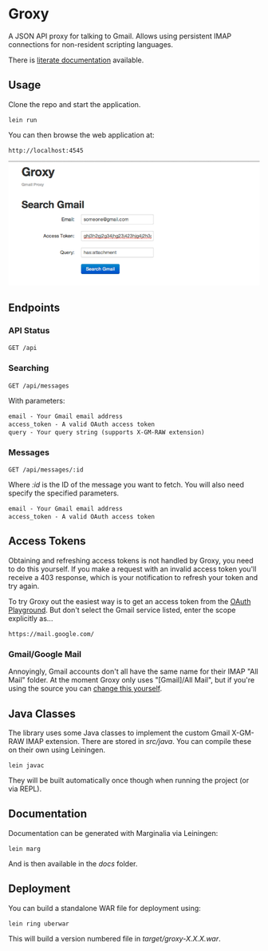 
# Groxy

A JSON API proxy for talking to Gmail.  Allows using persistent IMAP connections for non-resident scripting languages.

There is [literate documentation](http://boxuk.github.com/groxy/) available.

## Usage

Clone the repo and start the application.

```
lein run
```

You can then browse the web application at:

```
http://localhost:4545
```

![](http://github.com/boxuk/groxy/raw/master/images/www.png)

## Endpoints

### API Status

```
GET /api
```

### Searching

```
GET /api/messages
```

With parameters:

```
email - Your Gmail email address
access_token - A valid OAuth access token
query - Your query string (supports X-GM-RAW extension)
```

### Messages

```
GET /api/messages/:id
```

Where _:id_ is the ID of the message you want to fetch.  You will also need 
specify the specified parameters.

```
email - Your Gmail email address
access_token - A valid OAuth access token
```

## Access Tokens

Obtaining and refreshing access tokens is not handled by Groxy, you need to do this yourself.
If you make a request with an invalid access token you'll receive a 403 response, which is 
your notification to refresh your token and try again.

To try Groxy out the easiest way is to get an access token from the [OAuth Playground](https://developers.google.com/oauthplayground/).
But don't select the Gmail service listed, enter the scope explicitly as...

```
https://mail.google.com/
```

### Gmail/Google Mail

Annoyingly, Gmail accounts don't all have the same name for their IMAP "All Mail" folder.  At the moment Groxy
only uses "[Gmail]/All Mail", but if you're using the source you can [change this yourself](https://github.com/boxuk/groxy/blob/master/src/clojure/groxy/gmail.clj#L14).

## Java Classes

The library uses some Java classes to implement the custom Gmail X-GM-RAW IMAP extension.
There are stored in _src/java_.  You can compile these on their own using Leiningen.

```
lein javac
```

They will be built automatically once though when running the project (or via REPL).

## Documentation

Documentation can be generated with Marginalia via Leiningen:

```
lein marg
```

And is then available in the _docs_ folder.

## Deployment

You can build a standalone WAR file for deployment using:

```
lein ring uberwar
```

This will build a version numbered file in _target/groxy-X.X.X.war_.

